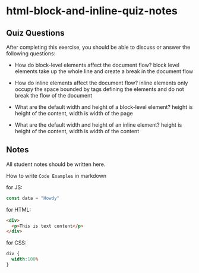 # html-block-and-inline-quiz-notes

## Quiz Questions

After completing this exercise, you should be able to discuss or answer the following questions:

- How do block-level elements affect the document flow?
block level elements take up the whole line and create a break in the document flow

- How do inline elements affect the document flow?
inline elements only occupy the space bounded by tags defining the elements and do not break the flow of the document

- What are the default width and height of a block-level element?
height is height of the content, width is width of the page

- What are the default width and height of an inline element?
height is height of the content, width is width of the content

## Notes

All student notes should be written here.


How to write `Code Examples` in markdown

for JS:
```javascript
const data = "Howdy"
```

for HTML:
```html
<div>
  <p>This is text content</p>
</div>
```

for CSS:
```css
div {
  width:100%
}
```
